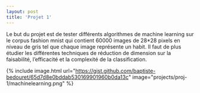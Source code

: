 ```yaml
---
layout: post
title: 'Projet 1'
---
```


Le but du projet est de tester différents algorithmes de machine learning sur le corpus fashion mnist qui contient 60000 images de 28*28 pixels en niveau de gris tel que chaque image représente un habit. Il faut de plus étudier les différentes techniques de réduction de dimension sur la faisabilité, l’efficacité et la complexité de la classification.


{% include image.html url="https://gist.github.com/baptiste-bedouret/65d7d8e0bddab530169901960b0da13c" image="projects/proj-1/machinelearning.png" %}
